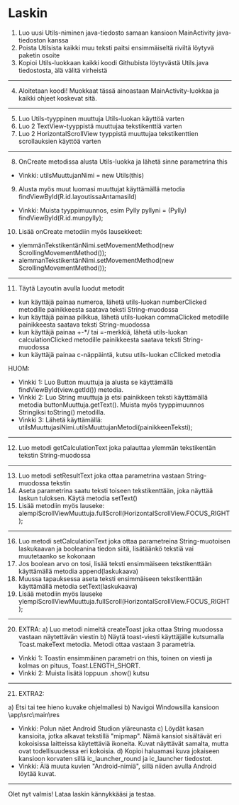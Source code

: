 # Laskin

1) Luo uusi Utils-niminen java-tiedosto samaan kansioon MainActivity java-tiedoston kanssa
2) Poista Utilsista kaikki muu teksti paitsi ensimmäiseltä riviltä löytyvä paketin osoite
3) Kopioi Utils-luokkaan kaikki koodi Githubista löytyvästä Utils.java tiedostosta, älä välitä virheistä
________________________________________________________________________________________________________________________________________
4) Aloitetaan koodi! Muokkaat tässä ainoastaan MainActivity-luokkaa ja kaikki ohjeet koskevat sitä.
________________________________________________________________________________________________________________________________________
5) Luo Utils-tyyppinen muuttuja Utils-luokan käyttöä varten
6) Luo 2 TextView-tyyppistä muuttujaa tekstikenttiä varten
7) Luo 2 HorizontalScrollView tyyppistä muuttujaa tekstikenttien scrollauksien käyttöä varten
________________________________________________________________________________________________________________________________________
8) OnCreate metodissa alusta Utils-luokka ja lähetä sinne parametrina this 
- Vinkki: utilsMuuttujanNimi = new Utils(this)
9) Alusta myös muut luomasi muuttujat käyttämällä metodia findViewById(R.id.layoutissaAntamasiId)
- Vinkki: Muista tyyppimuunnos, esim Pylly pyllyni = (Pylly) findViewById(R.id.munpylly);
10) Lisää onCreate metodiin myös lausekkeet: 
- ylemmänTekstikentänNimi.setMovementMethod(new ScrollingMovementMethod());
- alemmanTekstikentänNimi.setMovementMethod(new ScrollingMovementMethod());
________________________________________________________________________________________________________________________________________
11) Täytä Layoutin avulla luodut metodit
- kun käyttäjä painaa numeroa, lähetä utils-luokan numberClicked metodille painikkeesta saatava teksti String-muodossa
- kun käyttäjä painaa pilkkua, lähetä utils-luokan commaClicked metodille painikkeesta saatava teksti String-muodossa
- kun käyttäjä painaa +-*/ tai =-merkkiä, lähetä utils-luokan calculationClicked metodille painikkeesta saatava teksti String-muodossa
- kun käyttäjä painaa c-näppäintä, kutsu utils-luokan cClicked metodia

HUOM:
- Vinkki 1: Luo Button muuttuja ja alusta se käyttämällä findViewById(view.getId()) metodia.
- Vinkki 2: Luo String muuttuja ja etsi painikkeen teksti käyttämällä metodia buttonMuuttuja.getText(). Muista myös tyyppimuunnos Stringiksi toString() metodilla.
- Vinkki 3: Lähetä käyttämällä: utilsMuuttujasiNimi.utilsMuuttujanMetodi(painikkeenTeksti);
________________________________________________________________________________________________________________________________________
12) Luo metodi getCalculationText joka palauttaa ylemmän tekstikentän tekstin String-muodossa
________________________________________________________________________________________________________________________________________
13) Luo metodi setResultText joka ottaa parametrina vastaan String-muodossa tekstin
14) Aseta parametrina saatu teksti toiseen tekstikenttään, joka näyttää laskun tuloksen. Käytä metodia setText()
15) Lisää metodiin myös lauseke: alempiScrollViewMuuttuja.fullScroll(HorizontalScrollView.FOCUS_RIGHT);
________________________________________________________________________________________________________________________________________
16) Luo metodi setCalculationText joka ottaa parametreina String-muotoisen laskukaavan ja booleanina tiedon siitä, lisätäänkö tekstiä vai muutetaanko se kokonaan
17) Jos boolean arvo on tosi, lisää teksti ensimmäiseen tekstikenttään käyttämällä metodia append(laskukaava)
18) Muussa tapauksessa aseta teksti ensimmäiseen tekstikenttään käyttämällä metodia setText(laskukaava)
19) Lisää metodiin myös lauseke ylempiScrollViewMuuttuja.fullScroll(HorizontalScrollView.FOCUS_RIGHT);
________________________________________________________________________________________________________________________________________
20) EXTRA: 
a) Luo metodi nimeltä createToast joka ottaa String muodossa vastaan näytettävän viestin
b) Näytä toast-viesti käyttäjälle kutsumalla Toast.makeText metodia. Metodi ottaa vastaan 3 parametria.
- Vinkki 1: Toastin ensimmäinen parametri on this, toinen on viesti ja kolmas on pituus, Toast.LENGTH_SHORT. 
- Vinkki 2: Muista lisätä loppuun .show() kutsu
________________________________________________________________________________________________________________________________________
21) EXTRA2:

a) Etsi tai tee hieno kuvake ohjelmallesi
b) Navigoi Windowsilla kansioon <projektisi>\app\src\main\res
- Vinkki: Polun näet Android Studion yläreunasta
c) Löydät kasan kansioita, jotka alkavat tekstillä "mipmap". Nämä kansiot sisältävät eri kokoisissa laitteissa käytettäviä ikoneita. Kuvat näyttävät samalta, mutta ovat todellisuudessa eri kokoisia.
d) Kopioi haluamasi kuva jokaiseen kansioon korvaten sillä ic_launcher_round ja ic_launcher tiedostot.
- Vinkki: Älä muuta kuvien "Android-nimiä", sillä niiden avulla Android löytää kuvat.
________________________________________________________________________________________________________________________________________
Olet nyt valmis! Lataa laskin kännykkääsi ja testaa.
